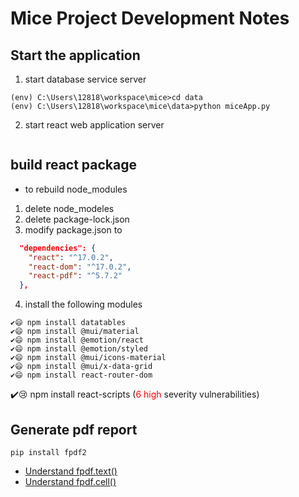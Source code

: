 <h1>Mice Project Development Notes</h1>

## Start the application

1. start database service server

```dos
(env) C:\Users\12818\workspace\mice>cd data
(env) C:\Users\12818\workspace\mice\data>python miceApp.py
```
2. start react web application server

```dos

```

## build react package

* to rebuild node_modules
1. delete node_modeles
2. delete package-lock.json
3. modify package.json to

```json
  "dependencies": {
    "react": "^17.0.2",
    "react-dom": "^17.0.2",
    "react-pdf": "^5.7.2"
  },
```
4. install the following modules

```dos
✔️😄 npm install datatables
✔️😄 npm install @mui/material 
✔️😄 npm install @emotion/react 
✔️😄 npm install @emotion/styled
✔️😄 npm install @mui/icons-material
✔️😄 npm install @mui/x-data-grid
✔️😄 npm install react-router-dom
```
✔️😢 npm install react-scripts (<span style="color:red">6 high</span> severity vulnerabilities)

## Generate pdf report

```
pip install fpdf2
```
* [Understand fpdf.text()](pdf/pdf1.py)
* [Understand fpdf.cell()](pdf/pdf2.py)
